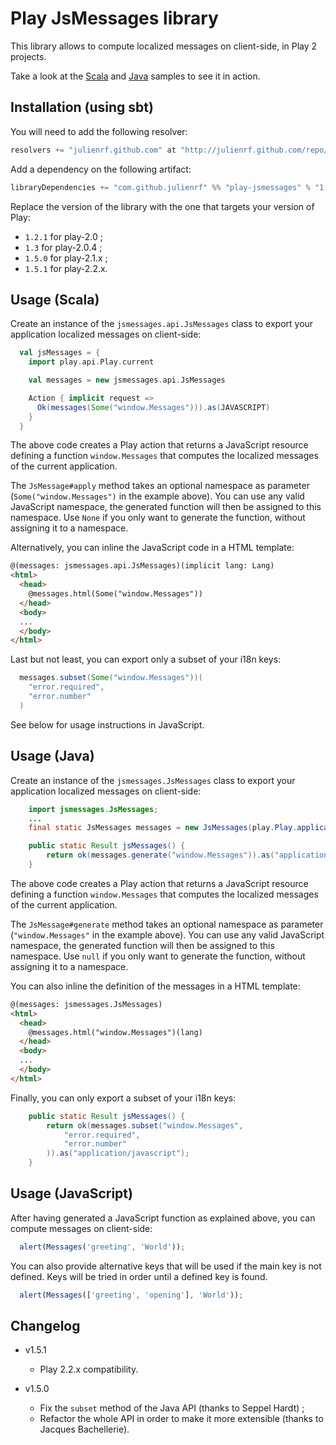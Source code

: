 # Play JsMessages library

This library allows to compute localized messages on client-side, in Play 2 projects.

Take a look at the [Scala](/sample-scala) and [Java](/sample-java) samples to see it in action.

## Installation (using sbt)

You will need to add the following resolver:

```scala
resolvers += "julienrf.github.com" at "http://julienrf.github.com/repo/"
```

Add a dependency on the following artifact:

```scala
libraryDependencies += "com.github.julienrf" %% "play-jsmessages" % "1.5.1"
```

Replace the version of the library with the one that targets your version of Play:

* `1.2.1` for play-2.0 ;
* `1.3` for play-2.0.4 ;
* `1.5.0` for play-2.1.x ;
* `1.5.1` for play-2.2.x.

## Usage (Scala)

Create an instance of the `jsmessages.api.JsMessages` class to export your application localized messages on client-side:

```scala
  val jsMessages = {
    import play.api.Play.current

    val messages = new jsmessages.api.JsMessages

    Action { implicit request =>
      Ok(messages(Some("window.Messages"))).as(JAVASCRIPT)
    }
  }
```

The above code creates a Play action that returns a JavaScript resource defining a function `window.Messages` that computes
the localized messages of the current application.

The `JsMessage#apply` method takes an optional namespace as parameter (`Some("window.Messages")` in the example above).
You can use any valid JavaScript namespace, the generated function will then be assigned to this namespace. Use `None`
if you only want to generate the function, without assigning it to a namespace.

Alternatively, you can inline the JavaScript code in a HTML template:

```html
@(messages: jsmessages.api.JsMessages)(implicit lang: Lang)
<html>
  <head>
    @messages.html(Some("window.Messages"))
  </head>
  <body>
  ...
  </body>
</html>
```

Last but not least, you can export only a subset of your i18n keys:

```scala
  messages.subset(Some("window.Messages"))(
    "error.required",
    "error.number"
  )
```

See below for usage instructions in JavaScript.

## Usage (Java)

Create an instance of the `jsmessages.JsMessages` class to export your application localized messages on client-side:

```java
    import jsmessages.JsMessages;
    ...
    final static JsMessages messages = new JsMessages(play.Play.application());

    public static Result jsMessages() {
        return ok(messages.generate("window.Messages")).as("application/javascript");
    }
```

The above code creates a Play action that returns a JavaScript resource defining a function `window.Messages` that computes
the localized messages of the current application.

The `JsMessage#generate` method takes an optional namespace as parameter (`"window.Messages"` in the example above).
You can use any valid JavaScript namespace, the generated function will then be assigned to this namespace. Use `null`
if you only want to generate the function, without assigning it to a namespace.

You can also inline the definition of the messages in a HTML template:

```html
@(messages: jsmessages.JsMessages)
<html>
  <head>
    @messages.html("window.Messages")(lang)
  </head>
  <body>
  ...
  </body>
</html>
```

Finally, you can only export a subset of your i18n keys:

```java
    public static Result jsMessages() {
        return ok(messages.subset("window.Messages",
            "error.required",
            "error.number"
        )).as("application/javascript");
    }
```

## Usage (JavaScript)

After having generated a JavaScript function as explained above, you can compute messages on client-side:

```javascript
  alert(Messages('greeting', 'World'));
```

You can also provide alternative keys that will be used if the main key is not defined. Keys will be tried in order until
a defined key is found.

```javascript
  alert(Messages(['greeting', 'opening'], 'World'));
```

## Changelog

* v1.5.1
  - Play 2.2.x compatibility.

* v1.5.0
  - Fix the `subset` method of the Java API (thanks to Seppel Hardt) ;
  - Refactor the whole API in order to make it more extensible (thanks to Jacques Bachellerie).